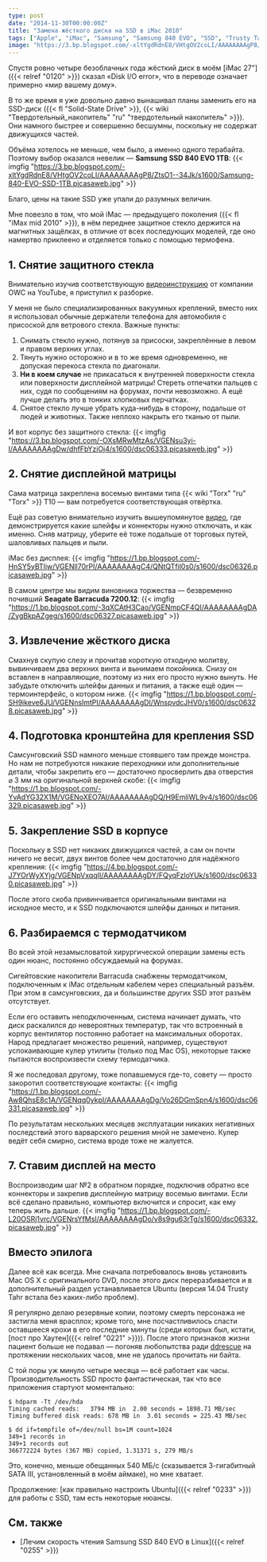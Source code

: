 ```yaml
---
type: post
date: "2014-11-30T00:00:00Z"
title: "Замена жёсткого диска на SSD в iMac 2010"
tags: ["Apple", "iMac", "Samsung", "Samsung 840 EVO", "SSD", "Trusty Tahr", "Ubuntu", "гаджеты", "гик-порно", "железо", "очумелые ручки", "ремонт", "сделай сам"]
image: "https://3.bp.blogspot.com/-xltYgdRdnE8/VHtgOV2coLI/AAAAAAAAgP8/ZtsO1--34Jk/s1600/Samsung-840-EVO-SSD-1TB.picasaweb.jpg"
---
```


Спустя ровно четыре безоблачных года жёсткий диск в моём [iMac 27"]({{< relref "0120" >}}) сказал «Disk I/O error», что в переводе означает примерно «мир вашему дому».

В то же время я уже довольно давно вынашивал планы заменить его на SSD-диск ({{< fl "Solid-State Drive" >}}, {{< wiki "Твердотельный_накопитель" "ru" "твердотельный накопитель" >}}). Они намного быстрее и совершенно бесшумны, поскольку не содержат движущихся частей.

<!--more-->

Объёма хотелось не меньше, чем было, а именно одного терабайта. Поэтому выбор оказался невелик — **Samsung SSD 840 EVO 1TB**:
{{< imgfig "https://3.bp.blogspot.com/-xltYgdRdnE8/VHtgOV2coLI/AAAAAAAAgP8/ZtsO1--34Jk/s1600/Samsung-840-EVO-SSD-1TB.picasaweb.jpg" >}}

Благо, цены на такие SSD уже упали до разумных величин.

Мне повезло в том, что мой iMac — предыдущего поколения ({{< fl "iMax mid 2010" >}}), в нём переднее защитное стекло держится на магнитных защёлках, в отличие от всех последующих моделей, где оно намертво приклеено и отделяется только с помощью термофена.

## 1. Снятие защитного стекла

Внимательно изучив соответствующую [видеоинструкцию](http://www.youtube.com/watch?v=F8Li_bPDAow) от компании OWC на YouTube, я приступил к разборке.

У меня не было специализированных вакуумных креплений, вместо них я использовал обычные держатели телефона для автомобиля с присоской для ветрового стекла. Важные пункты:

1. Снимать стекло нужно, потянув за присоски, закреплённые в левом и правом верхних углах.
2. Тянуть нужно осторожно и в то же время одновременно, не допуская перекоса стекла по диагонали.
3. **Ни в коем случае** не прикасаться к внутренней поверхности стекла или поверхности дисплейной матрицы! Стереть отпечатки пальцев с них, судя по сообщениям на форумах, почти невозможно. А ещё лучше делать это в тонких хлопковых перчатках.
4. Снятое стекло лучше убрать куда-нибудь в сторону, подальше от людей и животных. Также неплохо накрыть его тканью от пыли.

И вот корпус без защитного стекла:
{{< imgfig "https://3.bp.blogspot.com/-OXsMRwMtzAs/VGENsu3yi-I/AAAAAAAAgDw/dhfFbYziOj4/s1600/dsc06333.picasaweb.jpg" >}}

## 2. Снятие дисплейной матрицы

Сама матрица закреплена восемью винтами типа {{< wiki "Torx" "ru" "Torx" >}} T10 — вам потребуется соответствующая отвёртка.

Ещё раз советую внимательно изучить вышеупомянутое [видео](http://www.youtube.com/watch?v=F8Li_bPDAow), где демонстрируется какие шлейфы и коннекторы нужно отключать, и как именно. Сняв матрицу, уберите её тоже подальше от торговых путей, шаловливых пальцев и пыли.

iMac без дисплея:
{{< imgfig "https://1.bp.blogspot.com/-HnSY5yBTljw/VGENll70rPI/AAAAAAAAgC4/QNtQTfil0s0/s1600/dsc06326.picasaweb.jpg" >}}

В самом центре мы видим виновника торжества — безвременно почивший **Seagate Barracuda 7200.12**:
{{< imgfig "https://1.bp.blogspot.com/-3qXCAtH3Cao/VGENmpCF4QI/AAAAAAAAgDA/ZygBkpAZgeg/s1600/dsc06327.picasaweb.jpg" >}}

## 3. Извлечение жёсткого диска

Смахнув скупую слезу и прочитав короткую отходную молитву, вывинчиваем два верхних винта и вынимаем покойника. Cнизу он вставлен в направляющие, поэтому из них его просто нужно вынуть. Не забудьте отключить шлейфы данных и питания, а также ещё один — термоинтерфейс, о котором ниже.
{{< imgfig "https://1.bp.blogspot.com/-SH9ikeve6JU/VGENnslmtPI/AAAAAAAAgDI/WnspvdcJHV0/s1600/dsc06328.picasaweb.jpg" >}}

## 4. Подготовка кронштейна для крепления SSD

Самсунговский SSD намного меньше стоявшего там прежде монстра. Но нам не потребуются никакие переходники или дополнительные детали, чтобы закрепить его — достаточно просверлить два отверстия ⌀ 3 мм на оригинальной верхней скобе:
{{< imgfig "https://1.bp.blogspot.com/-YvAdYG32X1M/VGENoXEO7AI/AAAAAAAAgDQ/H9EmliWL9v4/s1600/dsc06329.picasaweb.jpg" >}}

## 5. Закрепление SSD в корпусе

Поскольку в SSD нет никаких движущихся частей, а сам он почти ничего не весит, двух винтов более чем достаточно для надёжного крепления:
{{< imgfig "https://4.bp.blogspot.com/-J7YOrWyXYjg/VGENpVxqqII/AAAAAAAAgDY/FQyqFzloYUk/s1600/dsc06330.picasaweb.jpg" >}}

После этого скоба привинчивается оригинальными винтами на исходное место, и к SSD подключаются шлейфы данных и питания.

## 6. Разбираемся с термодатчиком

Во всей этой незамысловатой хирургической операции замены есть один нюанс, постоянно обсуждаемый на форумах.

Сигейтовские накопители Barracuda снабжены термодатчиком, подключенным к iMac отдельным кабелем через специальный разъём. При этом в самсунговских, да и большинстве других SSD этот разъём отсутствует.

Если его оставить неподключенным, система начинает думать, что диск раскалился до невероятных температур, так что встроенный в корпус вентилятор постоянно работает на максимальных оборотах. Народ предлагает множество решений, например, существуют успокаивающие кулер утилиты (только под Mac OS), некоторые также пытаются воспроизвести схему термодатчика.

Я же последовал другому, тоже попавшемуся где-то, совету — просто закоротил соответствующие контакты:
{{< imgfig "https://1.bp.blogspot.com/-Aw8QhsE8c1A/VGENqq0ykpI/AAAAAAAAgDg/Vo26DGmSpn4/s1600/dsc06331.picasaweb.jpg" >}}

По результатам нескольких месяцев эксплуатации никаких негативных последствий этого варварского решения мной не замечено. Кулер ведёт себя смирно, система вроде тоже не жалуется.

## 7. Ставим дисплей на место

Воспроизводим шаг №2 в обратном порядке, подключив обратно все коннекторы и закрепив дисплейную матрицу восемью винтами. Если всё сделано правильно, компьютер включится и спросит, как ему теперь жить дальше.
{{< imgfig "https://1.bp.blogspot.com/-L20OSRj1vrc/VGENrsYfMsI/AAAAAAAAgDo/v8s9gu63rTg/s1600/dsc06332.picasaweb.jpg" >}}

## Вместо эпилога

Далее всё как всегда. Мне сначала потребовалось вновь установить Mac OS X с оригинального DVD, после этого диск переразбивается и в дополнительный раздел устанавливается Ubuntu (версия 14.04 Trusty Tahr встала без каких-либо проблем).

Я регулярно делаю резервные копии, поэтому смерть персонажа не застигла меня врасплох; кроме того, мне посчастливилось спасти оставшееся крохи в его последние минуты (среди которых был, кстати, [пост про Хаутен]({{< relref "0221" >}})). После этого признаков жизни пациент больше не подавал — погоняв любопытства ради [ddrescue](http://www.gnu.org/software/ddrescue/) на протяжении нескольких часов, мне не удалось прочитать ни байта.

С той поры уж минуло четыре месяца — всё работает как часы. Производительность SSD просто фантастическая, так что все приложения стартуют моментально:

~~~
$ hdparm -Tt /dev/hda
Timing cached reads:   3794 MB in  2.00 seconds = 1898.71 MB/sec
Timing buffered disk reads: 678 MB in  3.01 seconds = 225.43 MB/sec

$ dd if=tempfile of=/dev/null bs=1M count=1024
349+1 records in
349+1 records out
366772224 bytes (367 MB) copied, 1.31371 s, 279 MB/s
~~~

Это, конечно, меньше обещанных 540 МБ/с (сказывается 3-гигабитный SATA III, установленный в моём аймаке), но мне хватает.

Продолжение: [как правильно настроить Ubuntu]({{< relref "0233" >}}) для работы с SSD, там есть некоторые нюансы.

## См. также

* [Лечим скорость чтения Samsung SSD 840 EVO в Linux]({{< relref "0255" >}})

